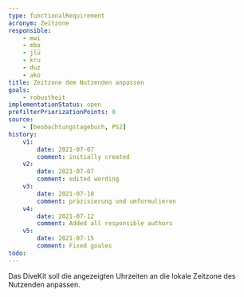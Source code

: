```yaml
---
type: functionalRequirement
acronym: Zeitzone
responsible: 
    - mwi
    - mba
    - jlü
    - kru
    - duz
    - ako
title: Zeitzone dem Nutzenden anpassen
goals: 
    - robustheit
implementationStatus: open
prefilterPriorizationPoints: 0
source:
    - [beobachtungstagebuch, PS2]
history:
    v1:
        date: 2021-07-07
        comment: initially created
    v2:
        date: 2021-07-07
        comment: edited wording
    v3:
        date: 2021-07-10
        comment: präzisierung und umformulieren
    v4:
        date: 2021-07-12
        comment: Added all responsible authors
    v5:
        date: 2021-07-15
        comment: Fixed goales
todo: 
---
```


Das DiveKit soll die angezeigten Uhrzeiten an die lokale Zeitzone des Nutzenden anpassen.
